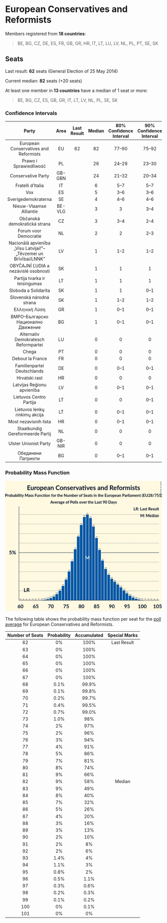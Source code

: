 # European Conservatives and Reformists

Members registered from **18 countries**:

> BE, BG, CZ, DE, ES, FR, GB, GR, HR, IT, LT, LU, LV, NL, PL, PT, SE, SK

## Seats

Last result: **62** seats (General Election of 25 May 2014)

Current median: **82** seats (+20 seats)

At least one member in **13 countries** have a median of 1 seat or more:

> BE, BG, CZ, ES, GB, GR, IT, LT, LV, NL, PL, SE, SK

### Confidence Intervals

| Party | Area | Last Result | Median | 80% Confidence Interval | 90% Confidence Interval | 95% Confidence Interval | 99% Confidence Interval |
|:-----:|:----:|:-----------:|:------:|:-----------------------:|:-----------------------:|:-----------------------:|:-----------------------:|
| European Conservatives and Reformists | EU | 62 | 82 | 77–90 | 75–92 | 73–94 | 70–97 |
| Prawo i Sprawiedliwość | PL | | 26 | 24–29 | 23–30 | 23–31 | 22–32 |
| Conservative Party | GB-GBN | | 24 | 21–32 | 20–34 | 19–35 | 17–35 |
| Fratelli d’Italia | IT | | 6 | 5–7 | 5–7 | 4–8 | 4–8 |
| Vox | ES | | 5 | 3–6 | 3–6 | 3–7 | 3–7 |
| Sverigedemokraterna | SE | | 4 | 4–6 | 4–6 | 4–6 | 3–7 |
| Nieuw-Vlaamse Alliantie | BE-VLG | | 3 | 3 | 3–4 | 3–4 | 3–4 |
| Občanská demokratická strana | CZ | | 3 | 3–4 | 2–4 | 2–4 | 2–4 |
| Forum voor Democratie | NL | | 2 | 2 | 2–3 | 1–3 | 1–3 |
| Nacionālā apvienība „Visu Latvijai!”–„Tēvzemei un Brīvībai/LNNK” | LV | | 1 | 1–2 | 1–2 | 1–2 | 1–2 |
| OBYČAJNÍ ĽUDIA a nezávislé osobnosti | SK | | 1 | 1 | 1 | 1 | 0–1 |
| Partija tvarka ir teisingumas | LT | | 1 | 1 | 1 | 1 | 1 |
| Sloboda a Solidarita | SK | | 1 | 1 | 0–1 | 0–1 | 0–2 |
| Slovenská národná strana | SK | | 1 | 1–2 | 1–2 | 1–2 | 0–2 |
| Ελληνική Λύση | GR | | 1 | 0–1 | 0–1 | 0–1 | 0–1 |
| ВМРО–Българско Национално Движение | BG | | 1 | 0–1 | 0–1 | 0–2 | 0–2 |
| Alternativ Demokratesch Reformpartei | LU | | 0 | 0 | 0 | 0 | 0 |
| Chega | PT | | 0 | 0 | 0 | 0 | 0 |
| Debout la France | FR | | 0 | 0 | 0 | 0 | 0 |
| Familienpartei Deutschlands | DE | | 0 | 0–1 | 0–1 | 0–1 | 0–1 |
| Hrvatski rast | HR | | 0 | 0 | 0 | 0 | 0 |
| Latvijas Reģionu apvienība | LV | | 0 | 0–1 | 0–1 | 0–1 | 0–1 |
| Lietuvos Centro Partija | LT | | 0 | 0 | 0–1 | 0–1 | 0–1 |
| Lietuvos lenkų rinkimų akcija | LT | | 0 | 0–1 | 0–1 | 0–1 | 0–1 |
| Most nezavisnih lista | HR | | 0 | 0–1 | 0–1 | 0–1 | 0–1 |
| Staatkundig Gereformeerde Partij | NL | | 0 | 0 | 0 | 0 | 0–1 |
| Ulster Unionist Party | GB-NIR | | 0 | 0 | 0 | 0 | 0 |
| Обединени Патриоти | BG | | 0 | 0–1 | 0–1 | 0–1 | 0–1 |

### Probability Mass Function

![Graph with seats probability mass function not yet produced](average-2019-10-31-seats-pmf-europeanconservativesandreformists.png "Seats Probability Mass Function")

The following table shows the probability mass function per seat for the [poll average](average-2019-10-31.html) for European Conservatives and Reformists.

| Number of Seats | Probability | Accumulated | Special Marks |
|:---------------:|:-----------:|:-----------:|:-------------:|
| 62 | 0% | 100% | Last Result |
| 63 | 0% | 100% |  |
| 64 | 0% | 100% |  |
| 65 | 0% | 100% |  |
| 66 | 0% | 100% |  |
| 67 | 0% | 100% |  |
| 68 | 0.1% | 99.9% |  |
| 69 | 0.1% | 99.8% |  |
| 70 | 0.2% | 99.7% |  |
| 71 | 0.4% | 99.5% |  |
| 72 | 0.7% | 99.0% |  |
| 73 | 1.0% | 98% |  |
| 74 | 2% | 97% |  |
| 75 | 2% | 96% |  |
| 76 | 3% | 94% |  |
| 77 | 4% | 91% |  |
| 78 | 5% | 86% |  |
| 79 | 7% | 81% |  |
| 80 | 8% | 74% |  |
| 81 | 9% | 66% |  |
| 82 | 9% | 58% | Median |
| 83 | 9% | 49% |  |
| 84 | 8% | 40% |  |
| 85 | 7% | 32% |  |
| 86 | 5% | 26% |  |
| 87 | 4% | 20% |  |
| 88 | 3% | 16% |  |
| 89 | 3% | 13% |  |
| 90 | 2% | 10% |  |
| 91 | 2% | 8% |  |
| 92 | 2% | 6% |  |
| 93 | 1.4% | 4% |  |
| 94 | 1.1% | 3% |  |
| 95 | 0.8% | 2% |  |
| 96 | 0.5% | 1.1% |  |
| 97 | 0.3% | 0.6% |  |
| 98 | 0.2% | 0.3% |  |
| 99 | 0.1% | 0.2% |  |
| 100 | 0% | 0.1% |  |
| 101 | 0% | 0% |  |


